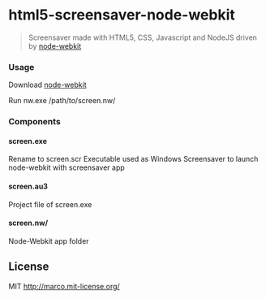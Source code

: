 # html5-screensaver-node-webkit

> Screensaver made with HTML5, CSS, Javascript and NodeJS driven by [node-webkit](https://github.com/nwjs/nw.js)

### Usage
Download [node-webkit](http://nwjs.io/)

Run nw.exe /path/to/screen.nw/

### Components

#### screen.exe
Rename to screen.scr
Executable used as Windows Screensaver to launch node-webkit with screensaver app

#### screen.au3
Project file of screen.exe

#### screen.nw/
Node-Webkit app folder


## License
MIT http://marco.mit-license.org/
